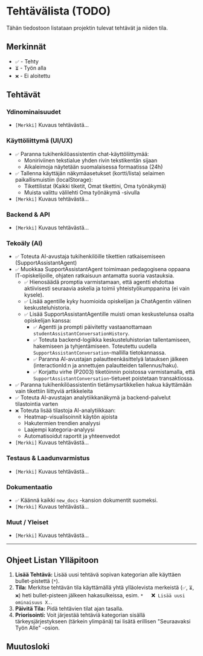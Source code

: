 # Tehtävälista (TODO)

Tähän tiedostoon listataan projektin tulevat tehtävät ja niiden tila.

## Merkinnät

*   `✅` - Tehty
*   `⏳` - Työn alla
*   `❌` - Ei aloitettu

## Tehtävät

### Ydinominaisuudet

*   `[Merkki]` Kuvaus tehtävästä...

### Käyttöliittymä (UI/UX)

*   `✅` Paranna tukihenkilöassistentin chat-käyttöliittymää:
    * Moniriviinen tekstialue yhden rivin tekstikentän sijaan
    * Aikaleimoja näytetään suomalaisessa formaatissa (24h)
*   `✅` Tallenna käyttäjän näkymäasetukset (kortti/lista) selaimen paikallismuistiin (localStorage):
    * Tikettilistat (Kaikki tiketit, Omat tikettini, Oma työnäkymä)
    * Muista valittu välilehti Oma työnäkymä -sivulla
*   `[Merkki]` Kuvaus tehtävästä...

### Backend & API

*   `[Merkki]` Kuvaus tehtävästä...

### Tekoäly (AI)

*   `✅` Toteuta AI-avustaja tukihenkilöille tikettien ratkaisemiseen (SupportAssistantAgent)
*   `✅` Muokkaa SupportAssistantAgent toimimaan pedagogisena oppaana IT-opiskelijoille, ohjaten ratkaisuun antamatta suoria vastauksia.
    *   `✅` Hienosäädä promptia varmistamaan, että agentti ehdottaa aktiivisesti seuraavia askelia ja toimii yhteistyökumppanina (ei vain kysele).
    *   `✅` Lisää agentille kyky huomioida opiskelijan ja ChatAgentin välinen keskusteluhistoria.
    *   `✅` Lisää SupportAssistantAgentille muisti oman keskustelunsa osalta opiskelijan kanssa:
        *   `✅` Agentti ja prompti päivitetty vastaanottamaan `studentAssistantConversationHistory`.
        *   `✅` Toteuta backend-logiikka keskusteluhistorian tallentamiseen, hakemiseen ja tyhjentämiseen. Toteutettu uudella `SupportAssistantConversation`-mallilla tietokannassa.
        *   `✅` Paranna AI-avustajan palautteenkäsittelyä latauksen jälkeen (interactionId:n ja annettujen palautteiden tallennus/haku).
        *   `✅` Korjattu virhe (P2003) tiketöinnin poistossa varmistamalla, että `SupportAssistantConversation`-tietueet poistetaan transaktiossa.
*   `✅` Paranna tukihenkilöassistentin tietämysartikkelien hakua käyttämään vain tikettiin liittyviä artikkeleita
*   `✅` Toteuta AI-avustajan analytiikkanäkymä ja backend-palvelut tilastointia varten
*   `❌` Toteuta lisää tilastoja AI-analytiikkaan:
    * Heatmap-visualisoinnit käytön ajoista
    * Hakutermien trendien analyysi
    * Laajempi kategoria-analyysi 
    * Automatisoidut raportit ja yhteenvedot
*   `[Merkki]` Kuvaus tehtävästä...

### Testaus & Laadunvarmistus

*   `[Merkki]` Kuvaus tehtävästä...

### Dokumentaatio

*   `✅` Käännä kaikki `new_docs` -kansion dokumentit suomeksi.
*   `[Merkki]` Kuvaus tehtävästä...

### Muut / Yleiset

*   `[Merkki]` Kuvaus tehtävästä...

---

## Ohjeet Listan Ylläpitoon

1.  **Lisää Tehtävä:** Lisää uusi tehtävä sopivan kategorian alle käyttäen bullet-pistettä (`*`).
2.  **Tila:** Merkitse tehtävän tila käyttämällä yhtä ylläolevista merkeistä (`✅`, `⏳`, `❌`) heti bullet-pisteen jälkeen hakasulkeissa, esim. `*   `❌` Lisää uusi ominaisuus X.`.
3.  **Päivitä Tila:** Pidä tehtävien tilat ajan tasalla.
4.  **Priorisointi:** Voit järjestää tehtäviä kategorian sisällä tärkeysjärjestykseen (tärkein ylimpänä) tai lisätä erillisen "Seuraavaksi Työn Alle" -osion. 

## Muutosloki
